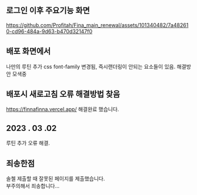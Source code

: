 ## 로그인 이후 주요기능 화면
https://github.com/Profitah/Fina_main_renewal/assets/101340482/7a482610-cd96-484a-9d63-b470d32147f0

## 배포 화면에서
나만의 루틴 추가 css font-family 변경됨, 즉시랜더링이 안되는 요소들이 있음. 해결방안 모색중 


## 배포시 새로고침 오류 해결방법 찾음
https://finnafinna.vercel.app/
해결완료 했습니다.

## 2023 . 03 .02
루틴 추가 오류 해결.

## 죄송한점
솔첼 제출할 때 잘못된 페이지를 제출했습니다. <br>
부주의해서 죄송합니다...
